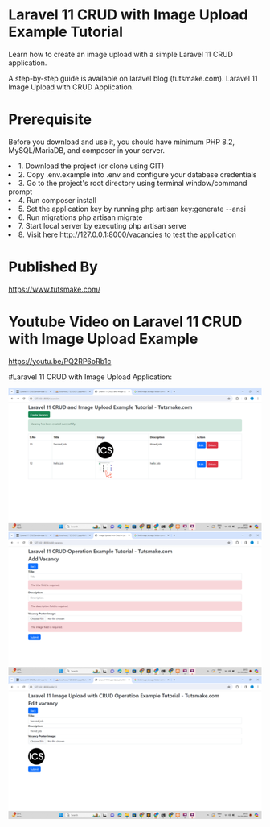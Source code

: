 # Laravel 11 CRUD with Image Upload Example Tutorial

Learn how to create an image upload with a simple Laravel 11 CRUD application.

A step-by-step guide is available on laravel blog (tutsmake.com). Laravel 11 Image Upload with CRUD Application.

# Prerequisite
Before you download and use it, you should have minimum PHP 8.2, MySQL/MariaDB, and composer in your server.

<li> 1. Download the project (or clone using GIT) </li>
<li> 2. Copy .env.example into .env and configure your database credentials</li>
<li> 3. Go to the project's root directory using terminal window/command prompt</li>
<li> 4. Run composer install</li>
<li> 5. Set the application key by running php artisan key:generate --ansi</li>
<li> 6. Run migrations php artisan migrate</li>
<li> 7. Start local server by executing php artisan serve</li>
<li> 8. Visit here http://127.0.0.1:8000/vacancies to test the application</li>

# Published By

https://www.tutsmake.com/

# Youtube Video on Laravel 11 CRUD with Image Upload Example

https://youtu.be/PQ2RP6oRb1c

#Laravel 11 CRUD with Image Upload Application:

![Laravel 11 CRUD with Image Upload Example](https://github.com/tutsmake/Laravel-11-CRUD-with-Image-Upload-Example/blob/main/laravel%2011%20crud%20with%20image%20upload%20example.png)
![Add Form in CRUD Application](https://github.com/tutsmake/Laravel-11-CRUD-with-Image-Upload-Example/blob/main/laravel%2011%20crud%20with%20image%20upload%20add%20form.png)
![Edit Form in CRUD Application](https://github.com/tutsmake/Laravel-11-CRUD-with-Image-Upload-Example/blob/main/laravel%2011%20crud%20with%20image%20upload%20edit%20page.png)


